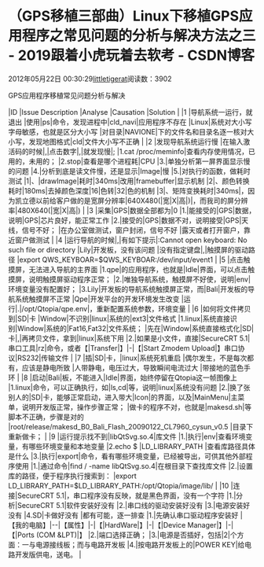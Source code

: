 
# （GPS移植三部曲）Linux下移植GPS应用程序之常见问题的分析与解决方法之三 - 2019跟着小虎玩着去软考 - CSDN博客

2012年05月22日 00:30:29[littletigerat](https://me.csdn.net/littletigerat)阅读数：3902


GPS应用程序移植常见问题分析与解决

|ID
|Issue Description
|Analyse
|Causation
|Solution
|
|1
|导航系统一运行，就退出
|使用|ps|命令，发现进程中|cld_navi|应用程序不存在
|Linux|系统对大小写字母敏感，也就是区分大小写
|对目录|NAVIONE|下的文件名和目录名逐一核对大小写，发现地图格式|cld|文件大小写不正确
|
|2
|发现导航系统运行慢
|在输入激活码的时候|,|点击数字|,|就发现慢|;
|1.cat /proc/meminfo|查看内存使用情况，已用的，未用的；
|2.stop|查看是哪个进程耗|CPU
|3.|单独分析第一屏界面显示慢的问题
|4.|分析到底是读文件慢，还是显示|Image|慢
|5.|对执行的函数，做耗时测试
|1|、|drawImage|耗时|340ms|改用|framebuffer|显示机制
|2|、颜色转换耗时|180ms|去掉颜色深度|16|色转|32|色的机制
|3|、矩阵变换耗时|340ms|，因为凯立德以前给客户做的是宽屏分辨率|640X480(|宽|X|高|)|，而我司的屏分辨率|480X640(|宽|X|高|)
|
|3
|采集|GPS|数据全部都为|0
|1.|能接受的|GPS|数据，说明|GPS|芯片良好，能正常工作
|2.|接受的|GPS|数据不对，说明接受|GPS|天线，信号不好；
|在办公室做测试，窗户封闭，信号不好
|露天或者打开窗户，靠近窗户做测试
|
|4
|运行导航的时候|,|有如下提示|:Cannot open keyboard: No such file or directory
|Lily|开发板，没有该问题
|没有指定键盘|,|触摸屏的驱动路径
|export QWS_KEYBOAR=$QWS_KEYBOAR:/dev/input/event1
|
|5
|点击触摸屏，无法进入导航的主界面
|1.qpe|的应用程序，也就是|Idle|界面，可以点击触摸屏，说明触摸屏驱动程序正常；
|2.|唯独导航系统，触摸屏不好使，说明|env|环境变量没有配置好；
|3.Lily|开发板的导航系统触摸屏正常，而|Bali|开发板的导航系统触摸屏不正常
|Qpe|开发平台的开发环境发生改变
|运行|.|/opt/Qtopia/qpe.env|，重新配置系统参数，环境变量
|
|6
|如何将文件拷贝到|SD|卡
|Window|不识别|linux|系统的|ext3|文件格式
|1.linux|系统直接识别|Window|系统的|Fat16,Fat32|文件系统；
|先在|Window|系统直接格式化|SD|卡|,|再拷贝文件，拿到|linux|系统下用
|2.|如果是小文件，直接|SecureCRT 5.1|串口工具|rz|命令，或者【|Transfer|】|-|【|Start
 Zmodem Upload|】串口协议|RS232|传输文件
|
|7
|插|SD|卡，|linux|系统死机重启
|偶尔发生，不是每次都有，应该是静电所致
|人带静电，电压过大，导致瞬间电流过大
|带接地的蓝色手环
|
|8
|启动|Bali|板，不能进入|Idle|界面，始终停留在Qtopia这一帧图像上
|1.linux|命令，可以正确执行，如|ls,cd|等，说明|linux|系统没有问题
|2.|换了张别人的|SD|卡，能够正常启动，进入带大|Icon|的界面，以及|MainMenu|主菜单，说明开发版正常，操作步骤正常；
|做卡的程序不对，也就是|makesd.sh|等脚本不正确，步骤是对的
|root/release/makesd_B0_Bali_Flash_20090122_CL7960_cysun_v0.5
|目录下重新做卡；
|
|9
|运行提示找不到|libQtSvg.so.4|库文件
|1.|执行|env|查看环境变量，有哪些环境变量和本地变量
|2.echo $
|LD_LIBRARY_PATH
|查看库路径具体是什么
|3.|执行|export|命令，看有哪些环境变量，已经被导出，可供其他外部程序使用
|1.|通过命令|find / -name libQtSvg.so.4|在根目录下查找库文件
|2.|设置库的路径，便于程序执行搜索到：
|export LD_LIBRARY_PATH=$LD_LIBRARY_PATH:/opt/Qtopia/image/lib/
|
|10
|连接|SecureCRT 5.1|，串口程序没有反映，就是黑色界面，没有一个字符
|1.|分析|SecureCRT 5.1|软件安装好没有
|2.|串口线的驱动安装好没有
|3.|电源安装好没有
|4.SD|卡做好没有
|都有可能，逐一排查
|1.|先确认串口驱动程序安装好
|【我的电脑】|--|【属性】|-|【|HardWare|】|-|【|Device
 Manager|】|-|【|Ports (COM &LPT)|】
|2.|端口选择正确；
|3.|电源是否插好，包括|2|个方面：一与电源接线板；而与电路开发板
|4.|按电路开发板上的|POWER KEY|给电路开发版供电，送电。
|


